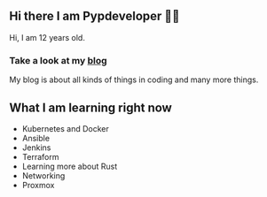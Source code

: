## Hi there I am Pypdeveloper 👋🏼
Hi, I am 12 years old.


### Take a look at my [blog]
My blog is about all kinds of things in coding and many more things.

## What I am learning right now
- Kubernetes and Docker
- Ansible
- Jenkins
- Terraform
- Learning more about Rust
- Networking
- Proxmox



[blog]: https://dev.to/pypdeveloper
<!--
**pypdeveloper/pypdeveloper** is a ✨ _special_ ✨ repository because its `README.md` (this file) appears on your GitHub profile.

Here are some ideas to get you started:

- 🔭 I’m currently working on ...
- 🌱 I’m currently learning ...
- 👯 I’m looking to collaborate on ...
- 🤔 I’m looking for help with ...
- 💬 Ask me about ...
- 📫 How to reach me: ...
- 😄 Pronouns: ...
- ⚡ Fun fact: ...
-->
